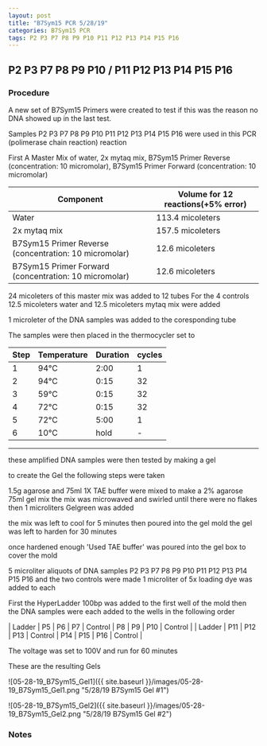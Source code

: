 ```yaml
---
layout: post
title: "B7Sym15 PCR 5/28/19"
categories: B7Sym15 PCR
tags: P2 P3 P7 P8 P9 P10 P11 P12 P13 P14 P15 P16
---
```


##   P2 P3 P7 P8 P9 P10 / P11 P12 P13 P14 P15 P16 

### Procedure

A new set of B7Sym15 Primers were created to test if this was the reason no DNA showed up in the last test.

Samples P2 P3 P7 P8 P9 P10 P11 P12 P13 P14 P15 P16 were used in this PCR (polimerase chain reaction) reaction 

First A Master Mix of water, 2x mytaq mix, B7Sym15 Primer Reverse (concentration: 10 micromolar), B7Sym15 Primer Forward (concentration: 10 micromolar)


|Component| Volume for 12 reactions(+5% error)|
|---------|---------------------------|
|Water| 113.4 micoleters|
|2x mytaq mix| 157.5 micoleters|
|B7Sym15 Primer Reverse (concentration: 10 micromolar)| 12.6 micoleters|
|B7Sym15 Primer Forward (concentration: 10 micromolar)| 12.6 micoleters|

24 micoleters of this master mix was added to 12 tubes 
For the 4 controls 12.5 micoleters water and 12.5 micoleters mytaq mix were added

1 microleter of the DNA samples was added to the coresponding tube

The samples were then placed in the thermocycler set to 


|Step|Temperature|Duration|cycles|
|----|-------|--------|-------|
|1|94°C|2:00|1|
|2|94°C|0:15|32|
|3|59°C|0:15|32|
|4|72°C|0:15|32|
|5|72°C|5:00|1|
|6|10°C|hold|-|

___________

these amplified DNA samples were then tested by making a gel

to create the Gel the following steps were taken 

1.5g agarose and 75ml 1X TAE buffer were mixed to make a 2% agarose 75ml gel mix 
the mix was microwaved and swirled until there were no flakes 
then 1 microliters Gelgreen was added

the mix was left to cool for 5 minutes then poured into the gel mold
the gel was left to harden for 30 minutes 

once hardened enough 'Used TAE buffer' was poured into the gel box to cover the mold

5 microliter aliquots of DNA samples P2 P3 P7 P8 P9 P10 P11 P12 P13 P14 P15 P16 and the two controls were made 
1 microliter of 5x loading dye was added to each

First the HyperLadder 100bp was added to the first well of the mold 
then the DNA samples were each added to the wells in the following order 

| Ladder | P5 | P6 | P7 | Control | P8 | P9 | P10 | Control |
| Ladder | P11 | P12 | P13 | Control | P14 | P15 | P16 | Control |

The voltage was set to 100V and run for 60 minutes


These are the resulting Gels

![05-28-19_B7Sym15_Gel1]({{ site.baseurl }}/images/05-28-19_B7Sym15_Gel1.png "5/28/19 B7Sym15 Gel #1")

![05-28-19_B7Sym15_Gel2]({{ site.baseurl }}/images/05-28-19_B7Sym15_Gel2.png "5/28/19 B7Sym15 Gel #2")

### Notes